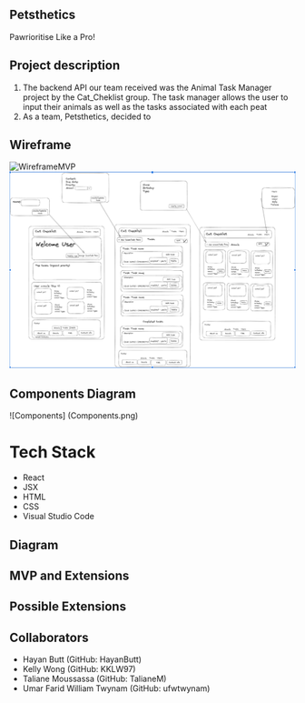 
## Petsthetics 
Pawrioritise Like a Pro!


## Project description

<ol>

<li> The backend API our team received was the Animal Task Manager project by the Cat_Cheklist group. The task manager allows the user to input their animals as well as the tasks associated with each peat  </li>

<li> As a team, Petsthetics, decided to 

 </li>

</ol>

## Wireframe

![WireframeMVP](WireframeMVP.png)
![Wireframe.png](https://github.com/HayanButt/BNTA_Frontend_Project/blob/main/Wireframe.png?raw=true)

## Components Diagram

![Components] (Components.png)

# Tech Stack
<ul>
    <li>React</li>
    <li>JSX</li>
    <li>HTML</li>
    <li>CSS</li>
    <li>Visual Studio Code</li>
</ul>

## Diagram

## MVP and Extensions


## Possible Extensions

## Collaborators
<ul>
    <li>Hayan Butt (GitHub: HayanButt) </li>
    <li>Kelly Wong (GitHub: KKLW97)</li>
    <li>Taliane Moussassa (GitHub: TalianeM)</li>
    <li>Umar Farid William Twynam (GitHub: ufwtwynam) </li>
</ul>
